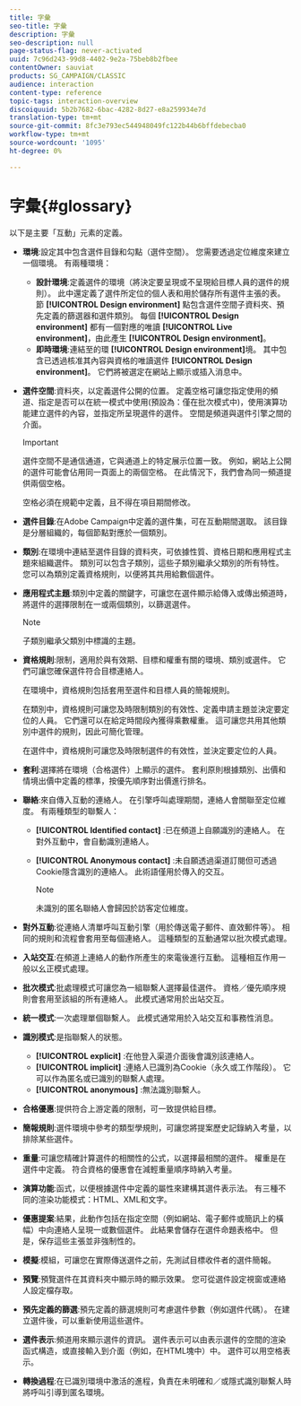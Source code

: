 ```yaml
---
title: 字彙
seo-title: 字彙
description: 字彙
seo-description: null
page-status-flag: never-activated
uuid: 7c96d243-99d8-4402-9e2a-75beb8b2fbee
contentOwner: sauviat
products: SG_CAMPAIGN/CLASSIC
audience: interaction
content-type: reference
topic-tags: interaction-overview
discoiquuid: 5b2b7682-6bac-4282-8d27-e8a259934e7d
translation-type: tm+mt
source-git-commit: 8fc3e793ec544948049fc122b44b6bffdebecba0
workflow-type: tm+mt
source-wordcount: '1095'
ht-degree: 0%

---
```



# 字彙{#glossary}

以下是主要「互動」元素的定義。

* **環境**:設定其中包含選件目錄和勾點（選件空間）。 您需要透過定位維度來建立一個環境。 有兩種環境：

   * **設計環境**:定義選件的環境（將決定要呈現或不呈現給目標人員的選件的規則）。 此中還定義了選件所定位的個人表和用於儲存所有選件主張的表。 節 **[!UICONTROL Design environment]** 點包含選件空間子資料夾、預先定義的篩選器和選件類別。 每個 **[!UICONTROL Design environment]** 都有一個對應的唯讀 **[!UICONTROL Live environment]**，由此產生 **[!UICONTROL Design environment]**。
   * **即時環境**:連結至的環 **[!UICONTROL Design environment]**&#x200B;境。 其中包含已透過核准其內容與資格的唯讀選件 **[!UICONTROL Design environment]**。 它們將被選定在網站上顯示或插入消息中。

* **選件空間**:資料夾，以定義選件公開的位置。 定義空格可讓您指定使用的頻道、指定是否可以在統一模式中使用(預設為：僅在批次模式中)，使用演算功能建立選件的內容，並指定所呈現選件的選件。 空間是頻道與選件引擎之間的介面。

   >[!IMPORTANT]
   >
   >選件空間不是通信通道，它與通道上的特定展示位置一致。 例如，網站上公開的選件可能會佔用同一頁面上的兩個空格。 在此情況下，我們會為同一頻道提供兩個空格。
   >
   >空格必須在規範中定義，且不得在項目期間修改。

* **選件目錄**:在Adobe Campaign中定義的選件集，可在互動期間選取。 該目錄是分層組織的，每個節點對應於一個類別。
* **類別**:在環境中連結至選件目錄的資料夾，可依據性質、資格日期和應用程式主題來組織選件。 類別可以包含子類別，這些子類別繼承父類別的所有特性。 您可以為類別定義資格規則，以便將其共用給數個選件。
* **應用程式主題**:類別中定義的關鍵字，可讓您在選件顯示給傳入或傳出頻道時，將選件的選擇限制在一或兩個類別，以篩選選件。

   >[!NOTE]
   >
   >子類別繼承父類別中標識的主題。

* **資格規則**:限制，適用於與有效期、目標和權重有關的環境、類別或選件。 它們可讓您確保選件符合目標連絡人。

   在環境中，資格規則包括套用至選件和目標人員的簡報規則。

   在類別中，資格規則可讓您及時限制類別的有效性、定義申請主題並決定要定位的人員。 它們還可以在給定時間段內獲得乘數權重。 這可讓您共用其他類別中選件的規則，因此可簡化管理。

   在選件中，資格規則可讓您及時限制選件的有效性，並決定要定位的人員。

* **套利**:選擇將在環境（合格選件）上顯示的選件。 套利原則根據類別、出價和情境出價中定義的標準，按優先順序對出價進行排名。
* **聯絡**:來自傳入互動的連絡人。 在引擎呼叫處理期間，連絡人會關聯至定位維度。 有兩種類型的聯繫人：

   * **[!UICONTROL Identified contact]** :已在頻道上自願識別的連絡人。 在對外互動中，會自動識別連絡人。
   * **[!UICONTROL Anonymous contact]** :未自願透過渠道訂閱但可透過Cookie隱含識別的連絡人。 此術語僅用於傳入的交互。

      >[!NOTE]
      >
      >未識別的匿名聯絡人會歸因於訪客定位維度。

* **對外互動**:從連絡人清單呼叫互動引擎（用於傳送電子郵件、直效郵件等）。 相同的規則和流程會套用至每個連絡人。 這種類型的互動通常以批次模式處理。
* **入站交互**:在頻道上連絡人的動作所產生的來電後進行互動。 這種相互作用一般以幺正模式處理。
* **批次模式**:批處理模式可讓您為一組聯繫人選擇最佳選件。 資格／優先順序規則會套用至該組的所有連絡人。 此模式通常用於出站交互。
* **統一模式**:一次處理單個聯繫人。 此模式通常用於入站交互和事務性消息。
* **識別模式**:是指聯繫人的狀態。

   * **[!UICONTROL explicit]** :在他登入渠道介面後會識別該連絡人。
   * **[!UICONTROL implicit]** :連絡人已識別為Cookie（永久或工作階段）。 它可以作為匿名或已識別的聯繫人處理。
   * **[!UICONTROL anonymous]** :無法識別聯繫人。

* **合格優惠**:提供符合上游定義的限制，可一致提供給目標。
* **簡報規則**:選件環境中參考的類型學規則，可讓您將提案歷史記錄納入考量，以排除某些選件。
* **重量**:可讓您精確計算選件的相關性的公式，以選擇最相關的選件。 權重是在選件中定義。 符合資格的優惠會在減輕重量順序時納入考量。
* **演算功能**:函式，以便根據選件中定義的屬性來建構其選件表示法。 有三種不同的渲染功能模式：HTML、XML和文字。
* **優惠提案**:結果，此動作包括在指定空間（例如網站、電子郵件或簡訊上的橫幅）中向連絡人呈現一或數個選件。 此結果會儲存在選件命題表格中。 但是，保存這些主張並非強制性的。
* **模擬**:模組，可讓您在實際傳送選件之前，先測試目標收件者的選件簡報。
* **預覽**:預覽選件在其資料夾中顯示時的顯示效果。 您可從選件設定視窗或連絡人設定檔存取。
* **預先定義的篩選**:預先定義的篩選規則可考慮選件參數（例如選件代碼）。 在建立選件後，可以重新使用這些選件。
* **選件表示**:頻道用來顯示選件的資訊。 選件表示可以由表示選件的空間的渲染函式構造，或直接輸入到介面（例如，在HTML塊中）中。 選件可以用空格表示。
* **轉換過程**:在已識別環境中激活的進程，負責在未明確和／或隱式識別聯繫人時將呼叫引導到匿名環境。

